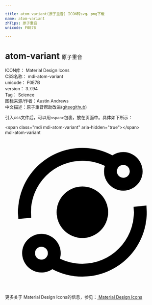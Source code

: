 ```yaml
---

title: atom variant(原子重音) ICON转svg、png下载
name: atom-variant
zhTips: 原子重音
unicode: F0E7B

---
```


# atom-variant  <small style="font-size: 60%;font-weight: 100">原子重音</small>


<div class="detail-page">
<p>
<span>
ICON库：
<span class="badge-secondary badge">Material Design Icons</span> 
</span>
<br/>
<span>
CSS名称：
<span class="badge-secondary badge">mdi-atom-variant</span> 
</span>
<br/>
<span>
unicode：
<span class="badge-secondary badge">F0E7B</span> 
</span>
<br/>
<span>
version：
<span class="badge-secondary badge">3.7.94</span> 
</span>
<br/>
<span>Tag：
<span class="badge-light badge">Science</span>
</span>
<br/>
<span>图标来源/作者：<span class="badge-light badge">Austin Andrews</span></span> 
<br/>
<span class="zh-detail">中文描述：<span class="badge-primary badge">原子重音</span><span class="help-link"><span>帮助改进</span>(<a href="https://gitee.com/liuwave/icon-helper/edit/master/json/material/atom-variant.json" target="_blank" rel="noopener noreferrer">gitee</a><a href="https://github.com/liuwave/icon-helper/edit/master/json/material/atom-variant.json" target="_blank" rel="noopener noreferrer">github</a></span>)</span><br/>
</p>
</div>
<div class="alert alert-dark">
  <i class="mdi mdi-atom-variant mdi-48px"></i>
  <i class="mdi mdi-atom-variant mdi-36px"></i>
  <i class="mdi mdi-atom-variant mdi-24px"></i>
  <i class="mdi mdi-atom-variant mdi-18px"></i>
</div>
<div>
  <p>引入css文件后，可以用<code>&lt;span&gt;</code>包裹，放在页面中。具体如下所示：    
  </p>
  <div class="alert alert-primary" style="font-size: 14px">
    &lt;span class="mdi mdi-atom-variant" aria-hidden="true"&gt;&lt;/span&gt;
    <copy-btn content='<span class="mdi mdi-atom-variant" aria-hidden="true"></span>'></copy-btn>
  </div>
  <div class="alert alert-secondary">
    <i class="mdi mdi-atom-variant"
    style="font-size: 24px"
    aria-hidden="true"></i> mdi-atom-variant
    <copy-btn content="mdi-atom-variant" btn-title="复制图标名称"></copy-btn>
  </div>
</div>
<div id="svg" class="svg-wrap">
<svg xmlns="http://www.w3.org/2000/svg" viewBox="0 0 24 24"><path d="M18.36,2.64C20,2.64 21.36,4 21.36,5.64C21.36,7.29 20,8.64 18.36,8.64C16.71,8.64 15.36,7.29 15.36,5.64C15.36,5.34 15.41,5.06 15.5,4.8C14.43,4.29 13.25,4 12,4A8,8 0 0,0 4,12L4.04,12.84L2.05,13.05L2,12A10,10 0 0,1 12,2C13.69,2 15.28,2.42 16.67,3.16C17.16,2.83 17.74,2.64 18.36,2.64M18.36,4.64A1,1 0 0,0 17.36,5.64A1,1 0 0,0 18.36,6.64C18.92,6.64 19.36,6.19 19.36,5.64C19.36,5.08 18.92,4.64 18.36,4.64M5.64,15.36C7.29,15.36 8.64,16.71 8.64,18.36C8.64,18.66 8.59,18.94 8.5,19.2C9.57,19.71 10.75,20 12,20A8,8 0 0,0 20,12L19.96,11.16L21.95,10.95L22,12A10,10 0 0,1 12,22C10.31,22 8.72,21.58 7.33,20.84C6.84,21.17 6.26,21.36 5.64,21.36C4,21.36 2.64,20 2.64,18.36C2.64,16.71 4,15.36 5.64,15.36M5.64,17.36C5.08,17.36 4.64,17.81 4.64,18.36C4.64,18.92 5.08,19.36 5.64,19.36A1,1 0 0,0 6.64,18.36A1,1 0 0,0 5.64,17.36M12,8A4,4 0 0,1 16,12A4,4 0 0,1 12,16A4,4 0 0,1 8,12A4,4 0 0,1 12,8Z" /></svg>
</div>
<detail full-name='mdi-atom-variant'></detail>
    
<div><p>更多关于 Material Design Icons的信息，参见：<a target="_blank" href="https://iconhelper.cn/material.html"> Material Design Icons</a>
</p></div>
